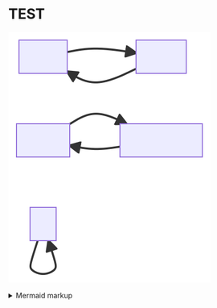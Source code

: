 # TEST 
<!-- generated by mermaid compile action - START -->
![~mermaid diagram 1~](/.resources/README-md-1.svg)
<details>
  <summary>Mermaid markup</summary>

```mermaid
flowchart LR
    Start --> StoP
    StoP --> Start
    Hello --> GoodBye
    GoodBye --> Hello
    A --> B
    
```

</details>
<!-- generated by mermaid compile action - END -->
